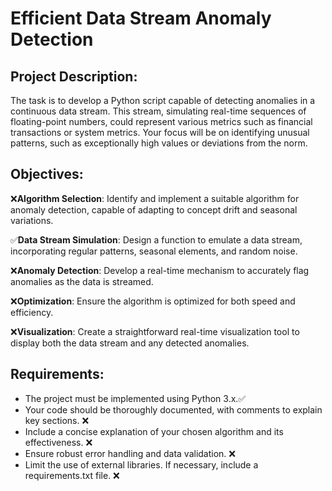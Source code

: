 <h1>Efficient Data Stream Anomaly Detection </h1>

<h2>Project Description:</h2>
The task is to develop a Python script capable of detecting anomalies in a continuous data stream. This stream, simulating real-time sequences of floating-point numbers, could represent various metrics such as financial transactions or system metrics. Your focus will be on identifying unusual patterns, such as exceptionally high values or deviations from the norm.

<h2>Objectives:</h2>

❌**Algorithm Selection**: Identify and implement a suitable algorithm for anomaly detection, capable of adapting to concept drift and seasonal variations. 

✅**Data Stream Simulation**: Design a function to emulate a data stream, incorporating regular patterns, seasonal elements, and random noise.

❌**Anomaly Detection**: Develop a real-time mechanism to accurately flag anomalies as the data is streamed.

❌**Optimization**: Ensure the algorithm is optimized for both speed and efficiency.

❌**Visualization**: Create a straightforward real-time visualization tool to display both the data stream and any detected anomalies.

<h2>Requirements:</h2>

- The project must be implemented using Python 3.x.✅
- Your code should be thoroughly documented, with comments to explain key sections. ❌
- Include a concise explanation of your chosen algorithm and its effectiveness. ❌
- Ensure robust error handling and data validation. ❌
- Limit the use of external libraries. If necessary, include a requirements.txt file. ❌